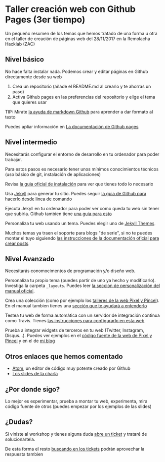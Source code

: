 # Taller creación web con Github Pages (3er tiempo)

Un pequeño resumen de los temas que hemos tratado de una forma u otra en el taller de creación de páginas web del 28/11/2017 en la Remolacha Hacklab (ZAC)

## Nivel básico

No hace falta instalar nada. Podemos crear y editar páginas en Github directamente desde su web

1. Crea un repositorio (añade el README.md al crearlo y te ahorras un paso)
2. Activa Github pages en las preferencias del repositorio y elige el tema que quieres usar

TIP: Mírate [la ayuda de markdown Github](https://help.github.com/categories/writing-on-github/) para aprender a dar formato al texto 

Puedes apliar información en [La documentación de Github pages](https://pages.github.com/)

## Nivel intermedio

Necesitarás configurar el entorno de desarrollo en tu ordenador para poder trabajar.

Para estos pasos es necesario tener unos mínimos conocimientos técnicos (uso básico de git, instalación de aplicaciones)

Revisa [la guia oficial de instalación](https://jekyllrb.com/docs/installation/) para ver que tienes todo lo necesario

Usa [Jekyll](https://jekyllrb.com/docs/) para generar tu sitio. Puedes seguir [la guia de Github para hacerlo desde linea de comando](https://help.github.com/articles/setting-up-your-github-pages-site-locally-with-jekyll/)

Ejecuta Jekyll en tu ordenador para poder ver como queda tu web sin tener que subirla. Github tambien tiene [una guia para esto](https://help.github.com/articles/setting-up-your-github-pages-site-locally-with-jekyll/)

Personaliza tu web usando un tema. Puedes elegir uno de [Jekyll Themes](http://jekyllthemes.org/).

Muchos temas ya traen el soporte para blogs "de serie", si no te puedes montar el tuyo siguiendo [las instrucciones de la documentación oficial para crear posts](https://jekyllrb.com/docs/posts/).

## Nivel Avanzado

Necesitarás conomocimentos de programación y/o diseño web.

Personaliza tu propio tema (puedes partir de uno ya hecho y modificarlo). Investiga la carpeta `_layouts`. Puedes leer [la sección de personalización del manual oficial](https://jekyllrb.com/docs/templates/).

Crea una colección (como por ejemplo los [talleres de la web Pixel y Pincel](https://github.com/pixelypincel/pixelypincel.github.io/tree/master/_talleres)). En el manual tambien tienes una [sección que te ayudará a entenderlo](https://jekyllrb.com/docs/collections/)

Testea tu web de forma automática con un servidor de integración continua como Travis. Tienes [las instrucciones para configurarlo en esta web](https://jaicab.com/2016/04/05/travis-for-jekyll-on-github-pages/)

Prueba a integrar widgets de terceros en tu web (Twitter, Instagram, Disqus...). Puedes ver ejemplos en el [código fuente de la web de Pixel y Pincel](https://github.com/pixelypincel/pixelypincel.github.io) y en el de [mi blog](https://github.com/francho/francho.github.io)

## Otros enlaces que hemos comentado

- [Atom](http://atom.io), un editor de código muy potente creado por Github
- [Los slides de la charla](slides)

## ¿Por donde sigo?

Lo mejor es experimentar, prueba a montar tu web, experimenta, mira código fuente de otros (puedes empezar por los ejemplos de las slides)

## ¿Dudas?

Si viniste al workshop y tienes alguna duda [abre un ticket](https://github.com/francho/taller-github-pages/issues) y trataré de solucionartela.

De esta forma el resto [buscando en los tickets](https://github.com/francho/taller-github-pages/issues?utf8=%E2%9C%93&q=is%3Aissue+) podrán aprovechar la respuesta tambien
